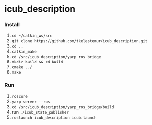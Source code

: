 # icub_description

### Install

1. `cd ~/catkin_ws/src`  
2. `git clone https://github.com/tkelestemur/icub_description.git`  
3. `cd ..`  
4. `catkin_make`  
5. `cd /src/icub_description/yarp_ros_bridge`  
6. `mkdir build && cd build`  
7. `cmake ../`  
8. `make`

### Run
1. `roscore`
2. `yarp server --ros`
3. `cd /src/icub_description/yarp_ros_bridge/build`
4. run `./icub_state_publisher`
5. `roslaunch icub_description icub.launch`
